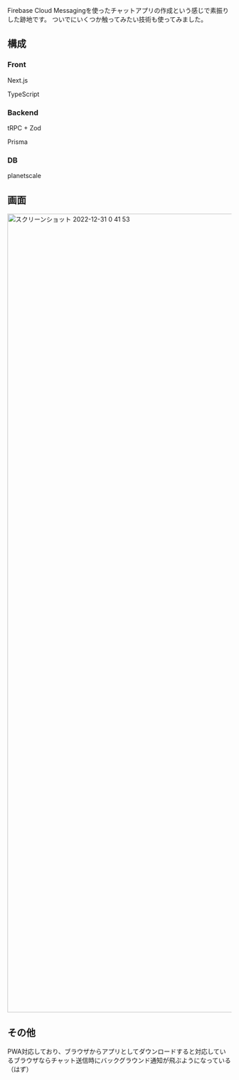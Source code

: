 Firebase Cloud Messagingを使ったチャットアプリの作成という感じで素振りした跡地です。
ついでにいくつか触ってみたい技術も使ってみました。
## 構成
### Front

Next.js

TypeScript

### Backend

tRPC + Zod

Prisma

### DB
planetscale

## 画面

<img width="1794" alt="スクリーンショット 2022-12-31 0 41 53" src="https://user-images.githubusercontent.com/36734151/210087795-9ab2b67f-4ce8-478e-a541-34211b113666.png">

## その他
PWA対応しており、ブラウザからアプリとしてダウンロードすると対応しているブラウザならチャット送信時にバックグラウンド通知が飛ぶようになっている（はず）
